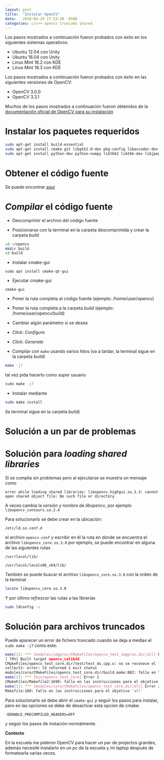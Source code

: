 ```yaml
---
layout: post
title:  "Instalar OpenCV"
date:   2018-04-29 17:53:38 -0500
categories: c/c++ opencv truncado shared
--- 
```


Los pasos mostrados a continuación fueron probados con éxito en los siguientes sistemas operativos:
* Ubuntu 12.04 con Unity
* Ubuntu 16.04 con Unity
* Linux Mint 18.2 con KDE
* Linux Mint 18.3 con KDE

Los pasos mostrados a continuación fueron probados con éxito en las siguientes versiones de OpenCV:
* OpenCV 3.0.0
* OpenCV 3.3.1

Muchos de los pasos mostrados a continuación fueron obtenidos de la [documentación oficial de OpenCV para su instalación](https://docs.opencv.org/master/d7/d9f/tutorial_linux_install.html)

# Instalar los paquetes requeridos

```bash
sudo apt-get install build-essential
sudo apt-get install cmake git libgtk2.0-dev pkg-config libavcodec-dev libavformat-dev libswscale-dev
sudo apt-get install python-dev python-numpy libtbb2 libtbb-dev libjpeg-dev libpng-dev libtiff-dev libjasper-dev libdc1394-22-dev
```

# Obtener el código fuente

Se puede encontrar [aqui](https://opencv.org/releases.html)

# *Compilar* el código fuente

* Descomprimir el archivo del código fuente

* Posicionarse con la terminal en la carpeta descomprimida y crear la carpeta *build*
```bash
cd ~/opencv
mkdir build
cd build
```

* Instalar cmake-gui

`sudo apt install cmake-qt-gui`

* Ejecutar cmake-gui

`cmake-gui`

* Poner la ruta completa al código fuente (ejemplo: /home/user/opencv)
* Poner la ruta completa a la carpeta *build* (ejemplo: /home/user/opencv/build)
* Cambiar algún parámetro si se desea
* *Click*: *Configure*
* *Click*: *Generate*

* Compilar con `make` usando varios hilos (va a tardar, la terminal sigue en la carpeta *build*)
```bash
make -j7
```
tal vez pida hacerlo como super usuario 
```bash
sudo make -j7
```
* Instalar mediante
```bash
sudo make install
```
(la terminal sigue en la carpeta *build*)

# Solución a un par de problemas

# Solución para *loading shared libraries*
Si se complia sin problemas pero al ejecutarse se muestra un mensaje como

```
error while loading shared libraries: libopencv_highgui.so.3.3: cannot open shared object file: No such file or directory
```

A veces cambia la *versión* y nombre de *libopencv*, por ejemplo `libopencv_contours.so.2.4`

Para solucionarlo se debe crear en la ubicación:
```
/etc/ld.so.conf.d
```
el archivo `opencv.conf`
y escribir en él la ruta en dónde se encuentra el archivo
`libopencv_core.so.3.0`
por ejemplo, se puede encontrar en alguna de las siguientes rutas
```
/usr/local/lib/
```
```
/usr/local/localx86_x64/lib/
```

También se puede buscar el archivo `libopencv_core.so.3.0` con la orden de la terminal

```bash
locate libopencv_core.so.3.0
```
Y por último *refrescar* las rutas a las librerías
```bash
sudo ldconfig -v
```

# Solución para archivos truncados

Puede aparecer un error de fichero truncado cuando se deja a medias el `sudo make -j7` como este:
```bash
make[1]: *** [modules/imgproc/CMakeFiles/opencv_test_imgproc.dir/all] Error 2
[ 79%] Built target opencv_calib3d
CMakeFiles/opencv_test_core.dir/test/test_ds.cpp.o: no se reconoce el fichero: Fichero truncado
collect2: error: ld returned 1 exit status
modules/core/CMakeFiles/opencv_test_core.dir/build.make:882: fallo en las instrucciones para el objetivo 'bin/opencv_test_core'
make[2]: *** [bin/opencv_test_core] Error 1
CMakeFiles/Makefile2:1699: fallo en las instrucciones para el objetivo 'modules/core/CMakeFiles/opencv_test_core.dir/all'
make[1]: *** [modules/core/CMakeFiles/opencv_test_core.dir/all] Error 2
Makefile:160: fallo en las instrucciones para el objetivo 'all'
```
Para solucionarlo se debe abrir el `cmake-gui` y seguir los pasos para instalar, pero en las opciones se debe de desactivar esta opcion de cmake:
```
-DENABLE_PRECOMPILED_HEADERS=OFF
```
y seguir los pasos de instación normalmente.

**Contexto**

En la escuela me pideron OpenCV para hacer un par de projectos grandes, además necesité instalarlo en un pc de la escuela y mi laptop después de formatearla varias veces.
